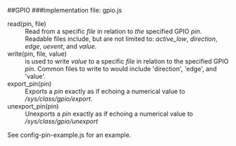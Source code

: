 ##GPIO
###Implementation file: gpio.js

<dl>
  <dt>read(pin, file)</dt>
  <dd >Read from a specific <em>file</em> in relation to <em>the</em> specified GPIO <em>pin</em>. Readable files include, but are not limited to: <em>active_low</em>, <em>direction</em>, <em>edge</em>, <em>uevent</em>, and <em>value</em>.</dd>

  <dt>write(pin, file, value)</dt>
  <dd>is used to write <em>value</em> to a specific <em>file</em> in relation to the specified GPIO <em>pin</em>. Common files to write to would include 'direction', 'edge', and 'value'.</dd>
  <dt>export_pin(pin)</dt>
  <dd>Exports a <em>pin</em> exactly as if echoing a numerical value to <em>/sys/class/gpio/export</em>.</dd>
  <dt>unexport_pin(pin)</dt>
  <dd>Unexports a <em>pin</em> exactly as if echoing a numerical value to <em>/sys/class/gpio/unexport</em></dd>
</dl>

See config-pin-example.js for an example.
